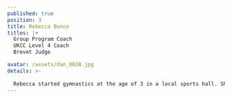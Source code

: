 ```yaml
---
published: true
position: 3
title: Rebecca Bunce
titles: |+
  Group Program Coach
  UKCC Level 4 Coach
  Brevet Judge

avatar: /assets/dan_0028.jpg
details: >-
  
  Rebecca started gymnastics at the age of 3 in a local sports hall. She was then recommended to join a professional club as she showed potential for artistic gymnastics. At the age of 10 she moved over to rhythmic and found this was where her passion lied. Rebecca originally coached individuals where she had 2 gymnasts qualify for GBR squad. Many years later she started a group program at her previous club where within 5 years she has had 2 groups (espoir and senior) qualify for GBR squad and junior British champions in 2016. Rebecca also is a brevet judge who regularly travels abroad to judge for GBR, with her most prestigious competition being the 1st Junior World Championships.
---
```

